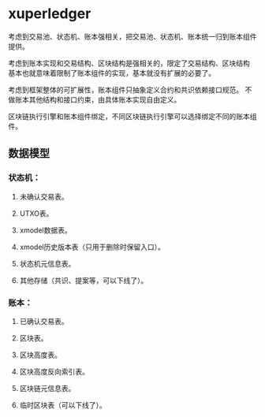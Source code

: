 # xuperledger

考虑到交易池、状态机、账本强相关，把交易池、状态机、账本统一归到账本组件提供。

考虑到账本实现和交易结构、区块结构是强相关的，限定了交易结构、区块结构
基本也就意味着限制了账本组件的实现，基本就没有扩展的必要了。

考虑到框架整体的可扩展性，账本组件只抽象定义合约和共识依赖接口规范。
不做账本其他结构和接口约束，由具体账本实现自由定义。

区块链执行引擎和账本组件绑定，不同区块链执行引擎可以选择绑定不同的账本组件。

## 数据模型

### 状态机：

1. 未确认交易表。

2. UTXO表。

3. xmodel数据表。

4. xmodel历史版本表（只用于删除时保留入口）。

5. 状态机元信息表。

6. 其他存储（共识、提案等，可以下线了）。

### 账本：

1. 已确认交易表。

2. 区块表。

3. 区块高度表。

4. 区块高度反向索引表。

5. 区块链元信息表。

6. 临时区块表（可以下线了）。
